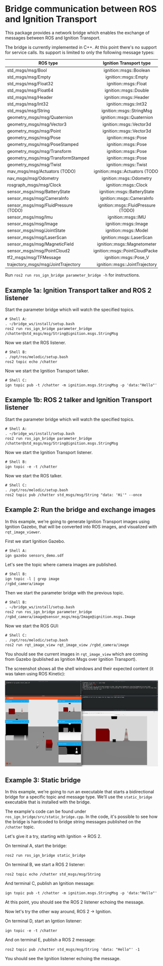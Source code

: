 # Bridge communication between ROS and Ignition Transport

This package provides a network bridge which enables the exchange of messages
between ROS and Ignition Transport.

The bridge is currently implemented in C++. At this point there's no support for
service calls. Its support is limited to only the following message types:

| ROS type                       | Ignition Transport type          |
|--------------------------------|:--------------------------------:|
| std_msgs/msg/Bool                  | ignition::msgs::Boolean          |
| std_msgs/msg/Empty                 | ignition::msgs::Empty            |
| std_msgs/msg/Float32               | ignition::msgs::Float            |
| std_msgs/msg/Float64               | ignition::msgs::Double            |
| std_msgs/msg/Header                | ignition::msgs::Header           |
| std_msgs/msg/Int32                 | ignition::msgs::Int32            |
| std_msgs/msg/String                | ignition::msgs::StringMsg        |
| geometry_msgs/msg/Quaternion       | ignition::msgs::Quaternion       |
| geometry_msgs/msg/Vector3          | ignition::msgs::Vector3d         |
| geometry_msgs/msg/Point            | ignition::msgs::Vector3d         |
| geometry_msgs/msg/Pose             | ignition::msgs::Pose             |
| geometry_msgs/msg/PoseStamped      | ignition::msgs::Pose             |
| geometry_msgs/msg/Transform        | ignition::msgs::Pose             |
| geometry_msgs/msg/TransformStamped | ignition::msgs::Pose             |
| geometry_msgs/msg/Twist            | ignition::msgs::Twist            |
| mav_msgs/msg/Actuators (TODO)      | ignition::msgs::Actuators (TODO) |
| nav_msgs/msg/Odometry              | ignition::msgs::Odometry         |
| rosgraph_msgs/msg/Clock            | ignition::msgs::Clock            |
| sensor_msgs/msg/BatteryState       | ignition::msgs::BatteryState     |
| sensor_msgs/msg/CameraInfo         | ignition::msgs::CameraInfo       |
| sensor_msgs/msg/FluidPressure (TODO) | ignition::msgs::FluidPressure (TODO) |
| sensor_msgs/msg/Imu                | ignition::msgs::IMU              |
| sensor_msgs/msg/Image              | ignition::msgs::Image            |
| sensor_msgs/msg/JointState         | ignition::msgs::Model            |
| sensor_msgs/msg/LaserScan          | ignition::msgs::LaserScan        |
| sensor_msgs/msg/MagneticField      | ignition::msgs::Magnetometer     |
| sensor_msgs/msg/PointCloud2        | ignition::msgs::PointCloudPacked |
| tf2_msgs/msg/TFMessage             | ignition::msgs::Pose_V           |
| trajectory_msgs/msg/JointTrajectory | ignition::msgs::JointTrajectory |

Run `ros2 run ros_ign_bridge parameter_bridge -h` for instructions.

## Example 1a: Ignition Transport talker and ROS 2 listener

Start the parameter bridge which will watch the specified topics.

```
# Shell A:
. ~/bridge_ws/install/setup.bash
ros2 run ros_ign_bridge parameter_bridge /chatter@std_msgs/msg/String@ignition.msgs.StringMsg
```

Now we start the ROS listener.

```
# Shell B:
. /opt/ros/melodic/setup.bash
ros2 topic echo /chatter
```

Now we start the Ignition Transport talker.

```
# Shell C:
ign topic pub -t /chatter -m ignition.msgs.StringMsg -p 'data:"Hello"'
```

## Example 1b: ROS 2 talker and Ignition Transport listener

Start the parameter bridge which will watch the specified topics.

```
# Shell A:
. ~/bridge_ws/install/setup.bash
ros2 run ros_ign_bridge parameter_bridge /chatter@std_msgs/msg/String@ignition.msgs.StringMsg
```

Now we start the Ignition Transport listener.

```
# Shell B:
ign topic -e -t /chatter
```

Now we start the ROS talker.

```
# Shell C:
. /opt/ros/melodic/setup.bash
ros2 topic pub /chatter std_msgs/msg/String "data: 'Hi'" --once
```

## Example 2: Run the bridge and exchange images

In this example, we're going to generate Ignition Transport images using
Ignition Gazebo, that will be converted into ROS images, and visualized with
`rqt_image_viewer`.

First we start Ignition Gazebo.

```
# Shell A:
ign gazebo sensors_demo.sdf
```

Let's see the topic where camera images are published.

```
# Shell B:
ign topic -l | grep image
/rgbd_camera/image
```

Then we start the parameter bridge with the previous topic.

```
# Shell B:
. ~/bridge_ws/install/setup.bash
ros2 run ros_ign_bridge parameter_bridge /rgbd_camera/image@sensor_msgs/msg/Image@ignition.msgs.Image
```

Now we start the ROS GUI:

```
# Shell C:
. /opt/ros/melodic/setup.bash
ros2 run rqt_image_view rqt_image_view /rgbd_camera/image
```

You should see the current images in `rqt_image_view` which are coming from
Gazebo (published as Ignition Msgs over Ignition Transport).

The screenshot shows all the shell windows and their expected content
(it was taken using ROS Kinetic):

![Ignition Transport images and ROS rqt](images/bridge_image_exchange.png)

## Example 3: Static bridge

In this example, we're going to run an executable that starts a bidirectional
bridge for a specific topic and message type. We'll use the `static_bridge`
executable that is installed with the bridge.

The example's code can be found under `ros_ign_bridge/src/static_bridge.cpp`.
In the code, it's possible to see how the bridge is hardcoded to bridge string
messages published on the `/chatter` topic.

Let's give it a try, starting with Ignition -> ROS 2.

On terminal A, start the bridge:

`ros2 run ros_ign_bridge static_bridge`

On terminal B, we start a ROS 2 listener:

`ros2 topic echo /chatter std_msgs/msg/String`

And terminal C, publish an Ignition message:

`ign topic pub -t /chatter -m ignition.msgs.StringMsg -p 'data:"Hello"'`

At this point, you should see the ROS 2 listener echoing the message.

Now let's try the other way around, ROS 2 -> Ignition.

On terminal D, start an Igntion listener:

`ign topic -e -t /chatter`

And on terminal E, publish a ROS 2 message:

`ros2 topic pub /chatter std_msgs/msg/String 'data: "Hello"' -1`

You should see the Ignition listener echoing the message.
